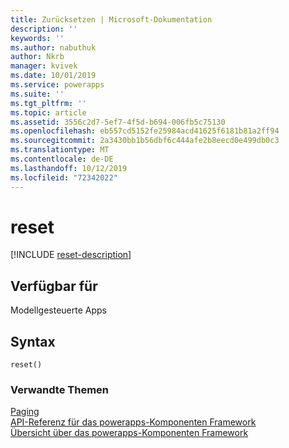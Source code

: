 ```yaml
---
title: Zurücksetzen | Microsoft-Dokumentation
description: ''
keywords: ''
ms.author: nabuthuk
author: Nkrb
manager: kvivek
ms.date: 10/01/2019
ms.service: powerapps
ms.suite: ''
ms.tgt_pltfrm: ''
ms.topic: article
ms.assetid: 3556c2d7-5ef7-4f5d-b694-006fb5c75130
ms.openlocfilehash: eb557cd5152fe25984acd41625f6181b81a2ff94
ms.sourcegitcommit: 2a3430bb1b56dbf6c444afe2b8eecd0e499db0c3
ms.translationtype: MT
ms.contentlocale: de-DE
ms.lasthandoff: 10/12/2019
ms.locfileid: "72342022"
---
```

# <a name="reset"></a>reset

[!INCLUDE [reset-description](includes/reset-description.md)]

## <a name="available-for"></a>Verfügbar für 

Modellgesteuerte Apps

## <a name="syntax"></a>Syntax

`reset()`


### <a name="related-topics"></a>Verwandte Themen

[Paging](../paging.md)<br/>
[API-Referenz für das powerapps-Komponenten Framework](../../reference/index.md)<br/>
[Übersicht über das powerapps-Komponenten Framework](../../overview.md)